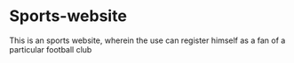 Sports-website
==============

This is an sports website, wherein the use can register himself as a fan of a particular football club
